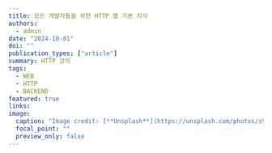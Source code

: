 ```yaml
---
title: 모든 개발자들을 위한 HTTP 웹 기본 지식
authors:
  - admin
date: "2024-10-01"
doi: ""
publication_types: ["article"]
summary: HTTP 강의
tags:
  - WEB
  - HTTP
  - BACKEND
featured: true
links:
image:
  caption: "Image credit: [**Unsplash**](https://unsplash.com/photos/s9CC2SKySJM)"
  focal_point: ""
  preview_only: false
---
```

